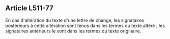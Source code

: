 Article L511-77
----
En cas d'altération du texte d'une lettre de change, les signataires postérieurs
à cette altération sont tenus dans les termes du texte altéré ; les signataires
antérieurs le sont dans les termes du texte originaire.
